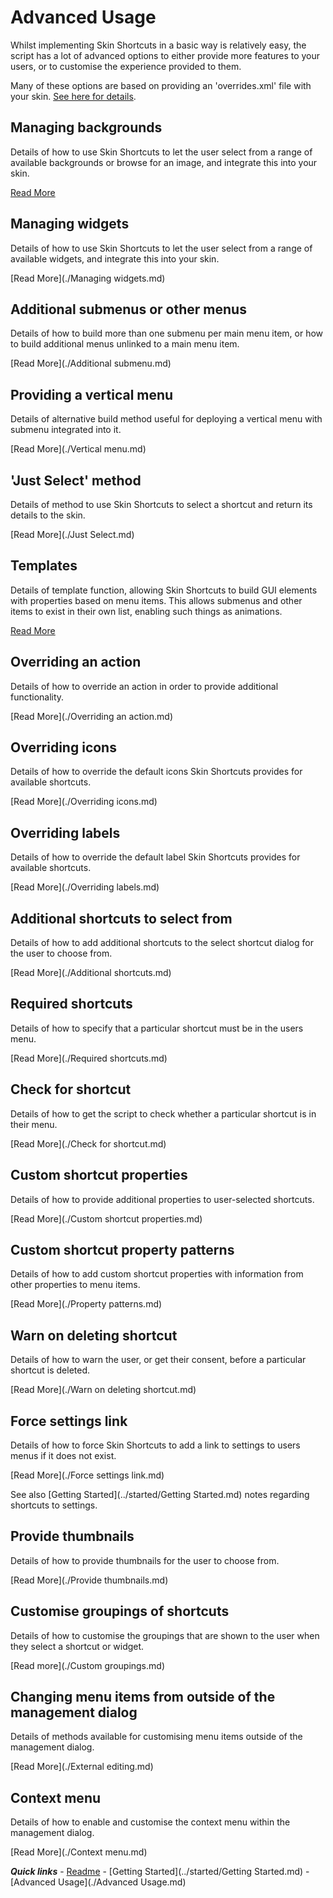 # Advanced Usage

Whilst implementing Skin Shortcuts in a basic way is relatively easy, the script has a lot of advanced options to either provide more features to your users, or to customise the experience provided to them.

Many of these options are based on providing an 'overrides.xml' file with your skin. [See here for details](./overrides.md).

## Managing backgrounds

Details of how to use Skin Shortcuts to let the user select from a range of available backgrounds or browse for an image, and integrate this into your skin.

[Read More](./Managing%2Cbackgrounds.md)

## Managing widgets

Details of how to use Skin Shortcuts to let the user select from a range of available widgets, and integrate this into your skin.

[Read More](./Managing widgets.md)

## Additional submenus or other menus

Details of how to build more than one submenu per main menu item, or how to build additional menus unlinked to a main menu item.

[Read More](./Additional submenu.md)

## Providing a vertical menu

Details of alternative build method useful for deploying a vertical menu with submenu integrated into it.

[Read More](./Vertical menu.md)

## 'Just Select' method

Details of method to use Skin Shortcuts to select a shortcut and return its details to the skin.

[Read More](./Just Select.md)

## Templates

Details of template function, allowing Skin Shortcuts to build GUI elements with properties based on menu items. This allows submenus and other items to exist in their own list, enabling such things as animations.

[Read More](./Templates.md)

## Overriding an action

Details of how to override an action in order to provide additional functionality.

[Read More](./Overriding an action.md)

## Overriding icons

Details of how to override the default icons Skin Shortcuts provides for available shortcuts.

[Read More](./Overriding icons.md)

## Overriding labels

Details of how to override the default label Skin Shortcuts provides for available shortcuts.

[Read More](./Overriding labels.md)

## Additional shortcuts to select from

Details of how to add additional shortcuts to the select shortcut dialog for the user to choose from.

[Read More](./Additional shortcuts.md)

## Required shortcuts

Details of how to specify that a particular shortcut must be in the users menu.

[Read More](./Required shortcuts.md)

## Check for shortcut

Details of how to get the script to check whether a particular shortcut is in their menu.

[Read More](./Check for shortcut.md)

## Custom shortcut properties

Details of how to provide additional properties to user-selected shortcuts.

[Read More](./Custom shortcut properties.md)

## Custom shortcut property patterns

Details of how to add custom shortcut properties with information from other properties to menu items.

[Read More](./Property patterns.md)

## Warn on deleting shortcut

Details of how to warn the user, or get their consent, before a particular shortcut is deleted.

[Read More](./Warn on deleting shortcut.md)

## Force settings link

Details of how to force Skin Shortcuts to add a link to settings to users menus if it does not exist.

[Read More](./Force settings link.md)

See also [Getting Started](../started/Getting Started.md) notes regarding shortcuts to settings.

## Provide thumbnails

Details of how to provide thumbnails for the user to choose from.

[Read More](./Provide thumbnails.md)

## Customise groupings of shortcuts

Details of how to customise the groupings that are shown to the user when they select a shortcut or widget.

[Read more](./Custom groupings.md)

## Changing menu items from outside of the management dialog

Details of methods available for customising menu items outside of the management dialog.

[Read More](./External editing.md)

## Context menu

Details of how to enable and customise the context menu within the management dialog.

[Read More](./Context menu.md)

***Quick links*** - [Readme](../../../README.md) - [Getting Started](../started/Getting Started.md) - [Advanced Usage](./Advanced Usage.md)